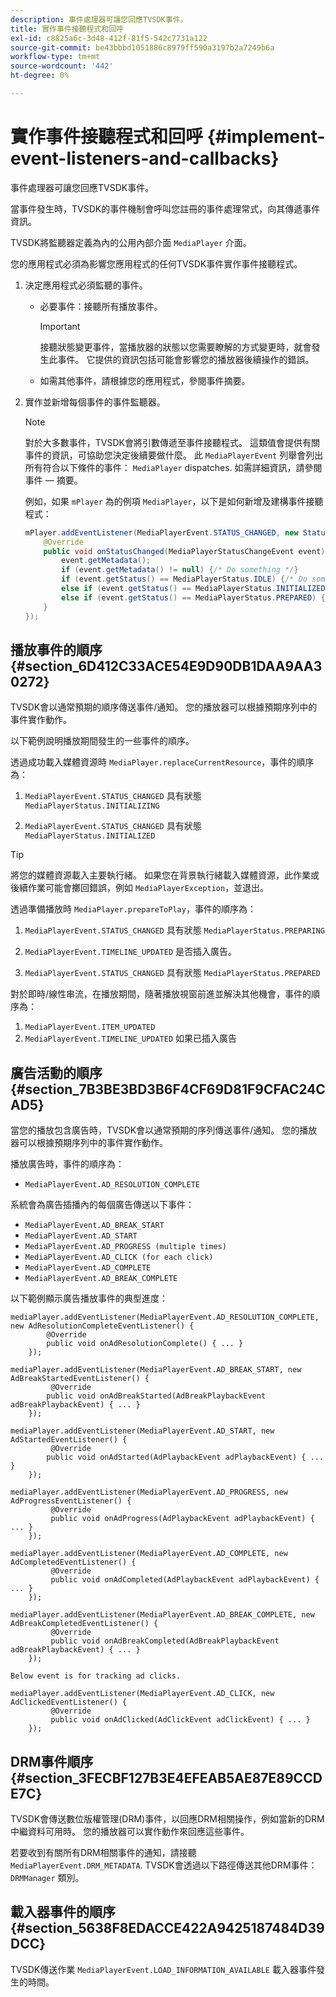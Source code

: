```yaml
---
description: 事件處理器可讓您回應TVSDK事件。
title: 實作事件接聽程式和回呼
exl-id: c8825a6c-3d48-412f-81f5-542c7731a122
source-git-commit: be43bbbd1051886c8979ff590a3197b2a7249b6a
workflow-type: tm+mt
source-wordcount: '442'
ht-degree: 0%

---
```


# 實作事件接聽程式和回呼 {#implement-event-listeners-and-callbacks}

事件處理器可讓您回應TVSDK事件。

當事件發生時，TVSDK的事件機制會呼叫您註冊的事件處理常式，向其傳遞事件資訊。

TVSDK將監聽器定義為內的公用內部介面 `MediaPlayer` 介面。

您的應用程式必須為影響您應用程式的任何TVSDK事件實作事件接聽程式。

1. 決定應用程式必須監聽的事件。

   * 必要事件：接聽所有播放事件。

      >[!IMPORTANT]
      >
      >接聽狀態變更事件，當播放器的狀態以您需要瞭解的方式變更時，就會發生此事件。 它提供的資訊包括可能會影響您的播放器後續操作的錯誤。

   * 如需其他事件，請根據您的應用程式，參閱事件摘要。

1. 實作並新增每個事件的事件監聽器。

   >[!NOTE]
   >
   >對於大多數事件，TVSDK會將引數傳遞至事件接聽程式。 這類值會提供有關事件的資訊，可協助您決定後續要做什麼。 此 `MediaPlayerEvent` 列舉會列出所有符合以下條件的事件： `MediaPlayer` dispatches. 如需詳細資訊，請參閱事件 — 摘要。

   例如，如果 `mPlayer` 為的例項 `MediaPlayer`，以下是如何新增及建構事件接聽程式：

   ```java
   mPlayer.addEventListener(MediaPlayerEvent.STATUS_CHANGED, new StatusChangeEventListener() { 
       @Override 
       public void onStatusChanged(MediaPlayerStatusChangeEvent event) { 
           event.getMetadata(); 
           if (event.getMetadata() != null) {/* Do something */} 
           if (event.getStatus() == MediaPlayerStatus.IDLE) {/* Do something */} 
           else if (event.getStatus() == MediaPlayerStatus.INITIALIZED) {/* Do something */} 
           else if (event.getStatus() == MediaPlayerStatus.PREPARED) {/* Do something */} 
       } 
   }); 
   ```

## 播放事件的順序 {#section_6D412C33ACE54E9D90DB1DAA9AA30272}

TVSDK會以通常預期的順序傳送事件/通知。 您的播放器可以根據預期序列中的事件實作動作。

以下範例說明播放期間發生的一些事件的順序。

透過成功載入媒體資源時 `MediaPlayer.replaceCurrentResource`，事件的順序為：

1. `MediaPlayerEvent.STATUS_CHANGED` 具有狀態 `MediaPlayerStatus.INITIALIZING`

1. `MediaPlayerEvent.STATUS_CHANGED` 具有狀態 `MediaPlayerStatus.INITIALIZED`

>[!TIP]
>
>將您的媒體資源載入主要執行緒。 如果您在背景執行緒載入媒體資源，此作業或後續作業可能會擲回錯誤，例如 `MediaPlayerException`，並退出。

透過準備播放時 `MediaPlayer.prepareToPlay`，事件的順序為：

1. `MediaPlayerEvent.STATUS_CHANGED` 具有狀態 `MediaPlayerStatus.PREPARING`

1. `MediaPlayerEvent.TIMELINE_UPDATED` 是否插入廣告。
1. `MediaPlayerEvent.STATUS_CHANGED` 具有狀態 `MediaPlayerStatus.PREPARED`

對於即時/線性串流，在播放期間，隨著播放視窗前進並解決其他機會，事件的順序為：

1. `MediaPlayerEvent.ITEM_UPDATED`
1. `MediaPlayerEvent.TIMELINE_UPDATED` 如果已插入廣告

## 廣告活動的順序 {#section_7B3BE3BD3B6F4CF69D81F9CFAC24CAD5}

當您的播放包含廣告時，TVSDK會以通常預期的序列傳送事件/通知。 您的播放器可以根據預期序列中的事件實作動作。

播放廣告時，事件的順序為：

* `MediaPlayerEvent.AD_RESOLUTION_COMPLETE`

系統會為廣告插播內的每個廣告傳送以下事件：

* `MediaPlayerEvent.AD_BREAK_START`
* `MediaPlayerEvent.AD_START`
* `MediaPlayerEvent.AD_PROGRESS (multiple times)`
* `MediaPlayerEvent.AD_CLICK (for each click)`
* `MediaPlayerEvent.AD_COMPLETE`
* `MediaPlayerEvent.AD_BREAK_COMPLETE`

以下範例顯示廣告播放事件的典型進度：

```
mediaPlayer.addEventListener(MediaPlayerEvent.AD_RESOLUTION_COMPLETE, new AdResolutionCompleteEventListener() { 
        @Override 
        public void onAdResolutionComplete() { ... } 
    }); 
 
mediaPlayer.addEventListener(MediaPlayerEvent.AD_BREAK_START, new AdBreakStartedEventListener() { 
         @Override 
        public void onAdBreakStarted(AdBreakPlaybackEvent adBreakPlaybackEvent) { ... } 
    }); 
 
mediaPlayer.addEventListener(MediaPlayerEvent.AD_START, new AdStartedEventListener() { 
         @Override 
        public void onAdStarted(AdPlaybackEvent adPlaybackEvent) { ... } 
    }); 
 
mediaPlayer.addEventListener(MediaPlayerEvent.AD_PROGRESS, new AdProgressEventListener() { 
         @Override 
         public void onAdProgress(AdPlaybackEvent adPlaybackEvent) { ... } 
    }); 
 
mediaPlayer.addEventListener(MediaPlayerEvent.AD_COMPLETE, new AdCompletedEventListener() { 
         @Override 
         public void onAdCompleted(AdPlaybackEvent adPlaybackEvent) { ... } 
    }); 
 
mediaPlayer.addEventListener(MediaPlayerEvent.AD_BREAK_COMPLETE, new AdBreakCompletedEventListener() { 
         @Override 
         public void onAdBreakCompleted(AdBreakPlaybackEvent adBreakPlaybackEvent) { ... } 
    }); 
 
Below event is for tracking ad clicks. 
 
mediaPlayer.addEventListener(MediaPlayerEvent.AD_CLICK, new AdClickedEventListener() { 
         @Override 
         public void onAdClicked(AdClickEvent adClickEvent) { ... } 
    });
```

## DRM事件順序 {#section_3FECBF127B3E4EFEAB5AE87E89CCDE7C}

TVSDK會傳送數位版權管理(DRM)事件，以回應DRM相關操作，例如當新的DRM中繼資料可用時。 您的播放器可以實作動作來回應這些事件。

若要收到有關所有DRM相關事件的通知，請接聽 `MediaPlayerEvent.DRM_METADATA`. TVSDK會透過以下路徑傳送其他DRM事件： `DRMManager` 類別。

## 載入器事件的順序 {#section_5638F8EDACCE422A9425187484D39DCC}

TVSDK傳送作業 `MediaPlayerEvent.LOAD_INFORMATION_AVAILABLE` 載入器事件發生的時間。
